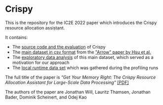 # Crispy

This is the repository for the IC2E 2022 paper which introduces the Crispy resource allocation assistant.

It contains:

- The [source code and the evaluation](/Eval.ipynb) of Crispy
- The [main dataset in csv format](arrow_cluster_jobs.csv) from the ["Arrow" paper by Hsu et al.](https://github.com/oxhead/scout)
- The [exploratory data analysis](/EDA.ipynb) of this main dataset, which served as a motivation for our approach
- The [local runtime data set](/crispy_local_jobs.csv) which was gathered during the profiling runs

The full title of the paper is _"Get Your Memory Right: The Crispy Resource Allocation Assistant for Large-Scale Data Processing"_ [[PDF]](https://arxiv.org/pdf/2206.13852)

The authors of the paper are Jonathan Will, Lauritz Thamsen, Jonathan Bader, Dominik Scheinert, and Odej Kao
